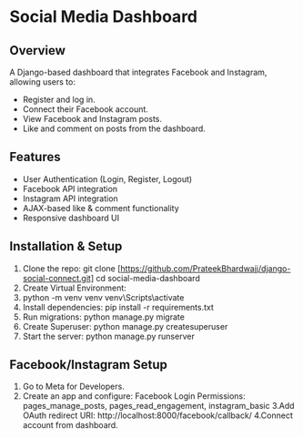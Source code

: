 # Social Media Dashboard

## Overview
A Django-based dashboard that integrates Facebook and Instagram, allowing users to:
- Register and log in.
- Connect their Facebook account.
- View Facebook and Instagram posts.
- Like and comment on posts from the dashboard.

## Features
- User Authentication (Login, Register, Logout)
- Facebook API integration
- Instagram API integration
- AJAX-based like & comment functionality
- Responsive dashboard UI

## Installation & Setup
1. Clone the repo:
   git clone [https://github.com/PrateekBhardwajj/django-social-connect.git]
   cd social-media-dashboard
2. Create Virtual Environment:
3. python -m venv venv
   venv\Scripts\activate
4. Install dependencies:
   pip install -r requirements.txt
5. Run migrations:
   python manage.py migrate
6. Create Superuser:
   python manage.py createsuperuser
7. Start the server:
   python manage.py runserver

## Facebook/Instagram Setup
1. Go to Meta for Developers.
2. Create an app and configure:
   Facebook Login
   Permissions: pages_manage_posts, pages_read_engagement, instagram_basic
3.Add OAuth redirect URI:
   http://localhost:8000/facebook/callback/
4.Connect account from dashboard.

